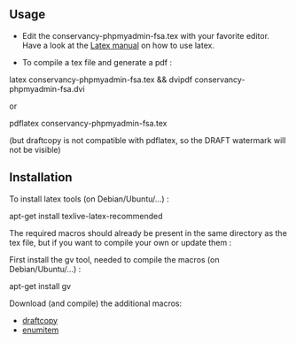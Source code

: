 Usage
-----

* Edit the conservancy-phpmyadmin-fsa.tex with your favorite editor.
Have a look at the [Latex manual](https://en.wikibooks.org/wiki/LaTeX) on how to use latex.

* To compile a tex file and generate a pdf :

latex conservancy-phpmyadmin-fsa.tex && dvipdf conservancy-phpmyadmin-fsa.dvi

or

pdflatex conservancy-phpmyadmin-fsa.tex

(but draftcopy is not compatible with pdflatex, so the DRAFT watermark will not be visible)

Installation
------------

To install latex tools (on Debian/Ubuntu/...) :

apt-get install texlive-latex-recommended

The required macros should already be present in the same directory as the tex file,
but if you want to compile your own or update them :

First install the gv tool, needed to compile the macros (on Debian/Ubuntu/...) :

apt-get install gv

Download (and compile) the additional macros:

* [draftcopy](http://www.ctan.org/tex-archive/macros/latex/contrib/draftcopy)
* [enumitem](http://www.ctan.org/tex-archive/macros/latex/contrib/enumitem)


